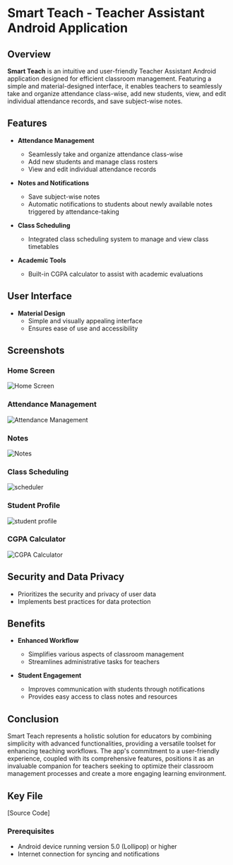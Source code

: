# Smart Teach - Teacher Assistant Android Application

## Overview

**Smart Teach** is an intuitive and user-friendly Teacher Assistant Android application designed for efficient classroom management. Featuring a simple and material-designed interface, it enables teachers to seamlessly take and organize attendance class-wise, add new students, view, and edit individual attendance records, and save subject-wise notes. 
## Features

- **Attendance Management**
  - Seamlessly take and organize attendance class-wise
  - Add new students and manage class rosters
  - View and edit individual attendance records

- **Notes and Notifications**
  - Save subject-wise notes
  - Automatic notifications to students about newly available notes triggered by attendance-taking

- **Class Scheduling**
  - Integrated class scheduling system to manage and view class timetables

- **Academic Tools**
  - Built-in CGPA calculator to assist with academic evaluations

## User Interface

- **Material Design**
  - Simple and visually appealing interface
  - Ensures ease of use and accessibility

## Screenshots

### Home Screen
![Home Screen](https://github.com/PoorniVas/Smart-Teach-Android-App/assets/113405701/9653de9d-7eeb-4058-8830-05c003669229)


### Attendance Management
![Attendance Management](https://github.com/PoorniVas/Smart-Teach-Android-App/assets/113405701/795de384-cf63-4024-bfc0-26a3bdde286f)

### Notes
![Notes](https://github.com/PoorniVas/Smart-Teach-Android-App/assets/113405701/fc69d2bb-7009-488f-83fc-8625211a2d06)

### Class Scheduling
![scheduler](https://github.com/PoorniVas/Smart-Teach-Android-App/assets/113405701/525bf948-ba79-4d46-957f-87725c3ce887)

### Student Profile
![student profile](https://github.com/PoorniVas/Smart-Teach-Android-App/assets/113405701/255242c4-33d9-45c9-9eee-52913bd663e2)


### CGPA Calculator
![CGPA Calculator](https://github.com/PoorniVas/Smart-Teach-Android-App/assets/113405701/db3284bd-f3d5-4ed8-8661-a87fc390b4c2)


## Security and Data Privacy

- Prioritizes the security and privacy of user data
- Implements best practices for data protection

## Benefits

- **Enhanced Workflow**
  - Simplifies various aspects of classroom management
  - Streamlines administrative tasks for teachers

- **Student Engagement**
  - Improves communication with students through notifications
  - Provides easy access to class notes and resources

## Conclusion

Smart Teach represents a holistic solution for educators by combining simplicity with advanced functionalities, providing a versatile toolset for enhancing teaching workflows. The app's commitment to a user-friendly experience, coupled with its comprehensive features, positions it as an invaluable companion for teachers seeking to optimize their classroom management processes and create a more engaging learning environment.

## Key File
[Source Code]


### Prerequisites

- Android device running version 5.0 (Lollipop) or higher
- Internet connection for syncing and notifications


